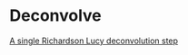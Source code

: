 # Deconvolve

[A single Richardson Lucy deconvolution step](../src/Processing/Processing/rldeconvolution.md)
